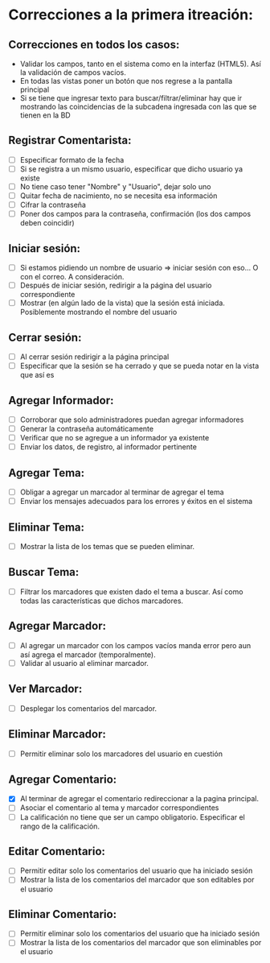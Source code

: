 # Correcciones a la primera itreación:

## Correcciones en todos los casos:

- Validar los campos, tanto en el sistema como en la interfaz (HTML5). Así la validación de campos vacíos. 
- En todas las vistas poner un botón que nos regrese a la pantalla principal
- Si se tiene que ingresar texto para buscar/filtrar/eliminar hay que ir mostrando las coincidencias de la subcadena ingresada con las que se tienen en la BD

## Registrar Comentarista:

- [ ] Especificar formato de la fecha
- [ ] Si se registra a un mismo usuario, especificar que dicho usuario ya existe
- [ ] No tiene caso tener "Nombre" y "Usuario", dejar solo uno
- [ ] Quitar fecha de nacimiento, no se necesita esa información
- [ ] Cifrar la contraseña
- [ ] Poner dos campos para la  contraseña, confirmación (los dos campos deben coincidir) 

## Iniciar sesión:

- [ ] Si estamos pidiendo un nombre de usuario => iniciar sesión con  eso... O con el correo. A consideración.  
- [ ] Después de iniciar sesión, redirigir a la página del usuario correspondiente
- [ ] Mostrar (en algún lado de la vista) que la sesión está iniciada. Posiblemente mostrando el nombre del usuario

## Cerrar sesión:

- [ ] Al cerrar sesión redirigir a la página principal
- [ ] Especificar que la sesión se ha cerrado y que se pueda notar en la vista que así es 

## Agregar Informador:

- [ ] Corroborar que solo administradores puedan agregar informadores
- [ ] Generar la contraseña automáticamente 
- [ ] Verificar que no se agregue a un informador ya existente
- [ ] Enviar los datos, de registro, al informador pertinente

## Agregar Tema:

- [ ] Obligar a agregar un marcador al terminar de agregar el tema
- [ ] Enviar los mensajes adecuados para los errores y éxitos en el sistema

## Eliminar Tema:

- [ ] Mostrar la lista de los temas que se pueden eliminar.

## Buscar Tema:

- [ ] Filtrar los marcadores que existen dado el tema a buscar. Así como todas las características que dichos marcadores.

## Agregar Marcador:

- [ ] Al agregar un marcador con los campos vacíos manda error pero aun así agrega el marcador (temporalmente).
- [ ] Validar al usuario al eliminar marcador.

## Ver Marcador:

- [ ] Desplegar los comentarios del marcador.

## Eliminar Marcador:

- [ ] Permitir eliminar solo los marcadores del usuario en cuestión 

## Agregar Comentario:

- [X] Al terminar de agregar el comentario redireccionar a la pagina principal.
- [ ] Asociar el comentario al tema y marcador correspondientes
- [ ] La calificación no tiene que ser un campo obligatorio. Especificar el rango de la calificación.

## Editar Comentario:

- [ ] Permitir editar solo los comentarios del usuario que ha iniciado sesión 
- [ ] Mostrar la lista de los comentarios del marcador que son editables por el usuario

## Eliminar Comentario:

- [ ] Permitir eliminar solo los comentarios del usuario que ha iniciado sesión 
- [ ] Mostrar la lista de los comentarios del marcador que son eliminables por el usuario
